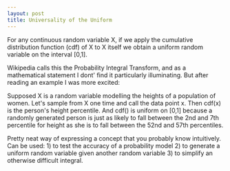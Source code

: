 ```yaml
---
layout: post
title: Universality of the Uniform
---
```


For any continuous random variable X, if we apply the cumulative distribution function (cdf) of X to X itself we obtain a uniform random variable on the interval [0,1].

Wikipedia calls this the Probability Integral Transform, and as a mathematical statement I dont' find it particularly illuminating. But after reading an example I was more excited:

Supposed X is a random variable modelling the heights of a population of women. Let's sample from X one time and call the data point x.  Then cdf(x) is the person's height percentile.  And cdf() is uniform on [0,1] because a randomly generated person is just as likely to fall between the 2nd and 7th percentile for height as she is to fall between the 52nd and 57th percentiles.  

Pretty neat way of expressing a concept that you probably know intuitively. Can be used: 1) to test the accuracy of a probability model  2) to generate a uniform random variable given another random variable 3) to simplify an otherwise difficult integral.

